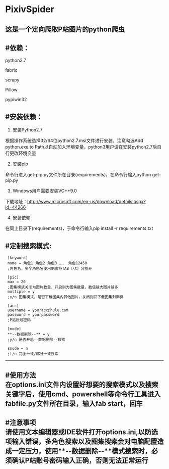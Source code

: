 PixivSpider
===
这是一个定向爬取P站图片的python爬虫
-----

#依赖：
---
python2.7  

fabric  

scrapy  

Pillow  

pypiwin32  



#安装依赖：
---
1. 安装Python2.7 
 
根据操作系统选择32/64位python2.7.msi文件进行安装，注意勾选Add python.exe to Path以自动加入环境变量，python3用户请在安装python2.7后自行更改环境变量


2. 安装pip 
 
命令行进入get-pip.py文件所在目录(requirements)，在命令行输入python get-pip.py


3. Windows用户需要安装VC++9.0 
 
下载地址：http://www.microsoft.com/en-us/download/details.aspx?id=44266


4. 安装依赖  

在同上目录下(requirements)，于命令行输入pip install -r requirements.txt



#定制搜索模式:
---

     [keyword]
     name = 角色1	角色2	角色3	……	角色12450
     ;角色名，多个角色名使用制表符TAB（\t）分割开

     [pic]
     max = 20
     ;图集模式关闭为图片数量，开启则为图集数量，数值越大图片越多
     multiple = y
     ;y/n 图集模式，是否下载图集内其他图片，关闭则只下载图集封面页

     [acc]
     username = youracc@hulu.com
     password = yourpassword
     ;P站账号密码

     [mode]
     **--数据删除--** = y
     ;y/n 是否开启--数据删除--搜索

     smode = n
     ;f/n 完全一致/部分一致搜索
---


#使用方法  
在options.ini文件内设置好想要的搜索模式以及搜索关键字后，使用cmd、powershell等命令行工具进入fabfile.py文件所在目录，输入fab start，回车
---


#注意事项  
请使用文本编辑器或IDE软件打开options.ini,以防选项输入错误，多角色搜索以及图集搜索会对电脑配置造成一定压力，使用**--数据删除--**模式搜索时，必须确认P站账号密码输入正确，否则无法正常运行
---
